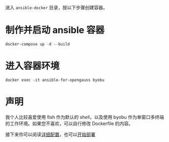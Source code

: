 进入 `ansible-docker` 目录，按以下步骤创建容器。

# 制作并启动 ansible 容器

`docker-compose up -d --build`

# 进入容器环境

`docker exec -it ansible-for-opengauss byobu`

# 声明

我个人比较喜爱使用 fish 作为默认的 shell，以及使用 byobu 作为单窗口多终端的工作环境。如果您不喜欢，可以自行修改 Dockerfile 的内容。

接下来你可以阅读[详细配置](02-pre-set.md)，也可以[开始部署](03-deploy.md)